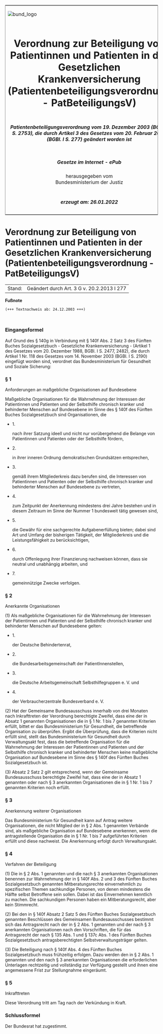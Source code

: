 <span id="DECKBLATT.html"></span>

<table border="0" frame="border" width="100%">

<tr valign="top">

<td align="left">

![bund\_logo](BfJ_2021_Web_de_de.gif)

</td>

<td align="right">

 

</td>

</tr>

<tr align="center" valign="middle">

<td colspan="2">

# Verordnung zur Beteiligung von Patientinnen und Patienten in der Gesetzlichen Krankenversicherung (Patientenbeteiligungsverordnung - PatBeteiligungsV)

</td>

</tr>

<tr align="center" valign="middle">

<td colspan="2">

##### Patientenbeteiligungsverordnung vom 19. Dezember 2003 (BGBl. I S. 2753), die durch Artikel 3 des Gesetzes vom 20. Februar 2013 (BGBl. I S. 277) geändert worden ist

</td>

</tr>

<tr align="center" valign="middle">

<td colspan="2">

  
  

##### Gesetze im Internet - ePub  
  
herausgegeben vom  
Bundesministerium der Justiz

</td>

</tr>

<tr align="center" valign="bottom">

<td colspan="2">

  
  

##### erzeugt am: 26.01.2022

</td>

</tr>

</table>

<span id="BJNR275300003.html"></span>

# Verordnung zur Beteiligung von Patientinnen und Patienten in der Gesetzlichen Krankenversicherung (Patientenbeteiligungsverordnung - PatBeteiligungsV)

<div>

<div class="jnhtml">

|        |                                            |
| ------ | ------------------------------------------ |
| Stand: | Geändert durch Art. 3 G v. 20.2.2013 I 277 |

</div>

</div>

<div>

  
**Fußnote**

<div class="jnhtml">

<div>

<div class="jurAbsatz">

  

``` 
(+++ Textnachweis ab: 24.12.2003 +++)

 
```

</div>

</div>

</div>

</div>

<span id="BJNR275300003BJNE000100000.html"></span>

### Eingangsformel  

<div>

<div class="jnhtml">

<div>

<div class="jurAbsatz">

Auf Grund des § 140g in Verbindung mit § 140f Abs. 2 Satz 3 des Fünften
Buches Sozialgesetzbuch - Gesetzliche Krankenversicherung - (Artikel 1
des Gesetzes vom 20. Dezember 1988, BGBl. I S. 2477, 2482), die durch
Artikel 1 Nr. 118 des Gesetzes vom 14. November 2003 (BGBl. I S. 2190)
eingefügt worden sind, verordnet das Bundesministerium für Gesundheit
und Soziale Sicherung:

</div>

</div>

</div>

</div>

<span id="BJNR275300003BJNE000200000.html"></span>

### § 1  
Anforderungen an maßgebliche Organisationen auf Bundesebene

<div>

<div class="jnhtml">

<div>

<div class="jurAbsatz">

Maßgebliche Organisationen für die Wahrnehmung der Interessen der
Patientinnen und Patienten und der Selbsthilfe chronisch kranker und
behinderter Menschen auf Bundesebene im Sinne des § 140f des Fünften
Buches Sozialgesetzbuch sind Organisationen, die

  - 1\.
    
    <div style="">
    
    nach ihrer Satzung ideell und nicht nur vorübergehend die Belange
    von Patientinnen und Patienten oder der Selbsthilfe fördern,
    
    </div>

  - 2\.
    
    <div style="">
    
    in ihrer inneren Ordnung demokratischen Grundsätzen entsprechen,
    
    </div>

  - 3\.
    
    <div style="">
    
    gemäß ihrem Mitgliederkreis dazu berufen sind, die Interessen von
    Patientinnen und Patienten oder der Selbsthilfe chronisch kranker
    und behinderter Menschen auf Bundesebene zu vertreten,
    
    </div>

  - 4\.
    
    <div style="">
    
    zum Zeitpunkt der Anerkennung mindestens drei Jahre bestehen und in
    diesem Zeitraum im Sinne der Nummer 1 bundesweit tätig gewesen sind,
    
    </div>

  - 5\.
    
    <div style="">
    
    die Gewähr für eine sachgerechte Aufgabenerfüllung bieten; dabei
    sind Art und Umfang der bisherigen Tätigkeit, der Mitgliederkreis
    und die Leistungsfähigkeit zu berücksichtigen,
    
    </div>

  - 6\.
    
    <div style="">
    
    durch Offenlegung ihrer Finanzierung nachweisen können, dass sie
    neutral und unabhängig arbeiten, und
    
    </div>

  - 7\.
    
    <div style="">
    
    gemeinnützige Zwecke verfolgen.
    
    </div>

</div>

</div>

</div>

</div>

<span id="BJNR275300003BJNE000301308.html"></span>

### § 2  
Anerkannte Organisationen

<div>

<div class="jnhtml">

<div>

<div class="jurAbsatz">

(1) Als maßgebliche Organisationen für die Wahrnehmung der Interessen
der Patientinnen und Patienten und der Selbsthilfe chronisch kranker und
behinderter Menschen auf Bundesebene gelten:

  - 1\.
    
    <div style="">
    
    der Deutsche Behindertenrat,
    
    </div>

  - 2\.
    
    <div style="">
    
    die Bundesarbeitsgemeinschaft der PatientInnenstellen,
    
    </div>

  - 3\.
    
    <div style="">
    
    die Deutsche Arbeitsgemeinschaft Selbsthilfegruppen e. V. und
    
    </div>

  - 4\.
    
    <div style="">
    
    der Verbraucherzentrale Bundesverband e. V.
    
    </div>

</div>

<div class="jurAbsatz">

(2) Hat der Gemeinsame Bundesausschuss innerhalb von drei Monaten nach
Inkrafttreten der Verordnung berechtigte Zweifel, dass eine der in
Absatz 1 genannten Organisationen die in § 1 Nr. 1 bis 7 genannten
Kriterien erfüllt, bittet er das Bundesministerium für Gesundheit, die
betreffende Organisation zu überprüfen. Ergibt die Überprüfung, dass die
Kriterien nicht erfüllt sind, stellt das Bundesministerium für
Gesundheit durch Verwaltungsakt fest, dass die betreffende Organisation
für die Wahrnehmung der Interessen der Patientinnen und Patienten und
der Selbsthilfe chronisch kranker und behinderter Menschen keine
maßgebliche Organisation auf Bundesebene im Sinne des § 140f des
Fünften Buches Sozialgesetzbuch ist.

</div>

<div class="jurAbsatz">

(3) Absatz 2 Satz 2 gilt entsprechend, wenn der Gemeinsame
Bundesausschuss berechtigte Zweifel hat, dass eine der in Absatz 1
genannten oder nach § 3 anerkannten Organisationen die in § 1 Nr. 1 bis
7 genannten Kriterien noch erfüllt.

</div>

</div>

</div>

</div>

<span id="BJNR275300003BJNE000401308.html"></span>

### § 3  
Anerkennung weiterer Organisationen

<div>

<div class="jnhtml">

<div>

<div class="jurAbsatz">

Das Bundesministerium für Gesundheit kann auf Antrag weitere
Organisationen, die nicht Mitglied der in § 2 Abs. 1 genannten Verbände
sind, als maßgebliche Organisation auf Bundesebene anerkennen, wenn die
antragstellende Organisation die in § 1 Nr. 1 bis 7 aufgeführten
Kriterien erfüllt und diese nachweist. Die Anerkennung erfolgt durch
Verwaltungsakt.

</div>

</div>

</div>

</div>

<span id="BJNR275300003BJNE000501308.html"></span>

### § 4  
Verfahren der Beteiligung

<div>

<div class="jnhtml">

<div>

<div class="jurAbsatz">

(1) Die in § 2 Abs. 1 genannten und die nach § 3 anerkannten
Organisationen benennen zur Wahrnehmung der in § 140f Abs. 2 und 3 des
Fünften Buches Sozialgesetzbuch genannten Mitberatungsrechte
einvernehmlich zu spezifischen Themen sachkundige Personen, von denen
mindestens die Hälfte selbst Betroffene sein sollen. Dabei ist das
Einvernehmen kenntlich zu machen. Die sachkundigen Personen haben ein
Mitberatungsrecht, aber kein Stimmrecht.

</div>

<div class="jurAbsatz">

(2) Bei den in § 140f Absatz 2 Satz 5 des Fünften Buches
Sozialgesetzbuch genannten Beschlüssen des Gemeinsamen Bundesausschusses
bestimmt sich das Antragsrecht nach der in § 2 Abs. 1 genannten und der
nach § 3 anerkannten Organisationen nach den Vorschriften, die für das
Antragsrecht der nach § 135 Abs. 1 und § 137c Abs. 1 des Fünften Buches
Sozialgesetzbuch antragsberechtigten Selbstverwaltungsträger gelten.

</div>

<div class="jurAbsatz">

(3) Die Beteiligung nach § 140f Abs. 4 des Fünften Buches
Sozialgesetzbuch muss frühzeitig erfolgen. Dazu werden den in § 2 Abs. 1
genannten und den nach § 3 anerkannten Organisationen die erforderlichen
Unterlagen rechtzeitig und vollständig zur Verfügung gestellt und ihnen
eine angemessene Frist zur Stellungnahme eingeräumt.

</div>

</div>

</div>

</div>

<span id="BJNR275300003BJNE000600000.html"></span>

### § 5  
Inkrafttreten

<div>

<div class="jnhtml">

<div>

<div class="jurAbsatz">

Diese Verordnung tritt am Tag nach der Verkündung in Kraft.

</div>

</div>

</div>

</div>

<span id="BJNR275300003BJNE000700000.html"></span>

### Schlussformel  

<div>

<div class="jnhtml">

<div>

<div class="jurAbsatz">

Der Bundesrat hat zugestimmt.

</div>

</div>

</div>

</div>
